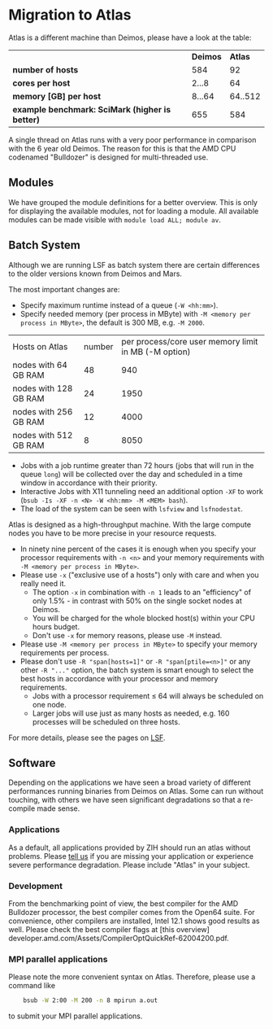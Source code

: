 # Migration to Atlas

Atlas is a different machine than Deimos, please have a look at the table:

|                                                   |            |           |
|---------------------------------------------------|------------|-----------|
|                                                   | **Deimos** | **Atlas** |
| **number of hosts**                               | 584        | 92        |
| **cores per host**                                | 2...8      | 64        |
| **memory \[GB\] per host**                        | 8...64     | 64..512   |
| **example benchmark: SciMark (higher is better)** | 655        | 584       |

A single thread on Atlas runs with a very poor performance in comparison
with the 6 year old Deimos. The reason for this is that the AMD CPU
codenamed "Bulldozer" is designed for multi-threaded use.

## Modules

We have grouped the module definitions for a better overview. This is
only for displaying the available modules, not for loading a module. All
available modules can be made visible with `module load ALL; module av`.

## Batch System

Although we are running LSF as batch system there are certain
differences to the older versions known from Deimos and Mars.

The most important changes are:

-   Specify maximum runtime instead of a queue (`-W <hh:mm>`).
-   Specify needed memory (per process in MByte) with
    `-M <memory per process in MByte>`, the default is 300 MB, e.g.
    `-M 2000`.

|                       |        |                                                      |
|-----------------------|--------|------------------------------------------------------|
| Hosts on Atlas        | number | per process/core user memory limit in MB (-M option) |
| nodes with 64 GB RAM  | 48     | 940                                                  |
| nodes with 128 GB RAM | 24     | 1950                                                 |
| nodes with 256 GB RAM | 12     | 4000                                                 |
| nodes with 512 GB RAM | 8      | 8050                                                 |

-   Jobs with a job runtime greater than 72 hours (jobs that will run in
    the queue `long`) will be collected over the day and scheduled in a
    time window in accordance with their priority.
-   Interactive Jobs with X11 tunneling need an additional option `-XF`
    to work (`bsub -Is -XF -n <N> -W <hh:mm> -M <MEM> bash`).
-   The load of the system can be seen with `lsfview` and `lsfnodestat`.

Atlas is designed as a high-throughput machine. With the large compute
nodes you have to be more precise in your resource requests.

-   In ninety nine percent of the cases it is enough when you specify
    your processor requirements with `-n <n>` and your memory
    requirements with `-M <memory per process in MByte>`.
-   Please use `-x` ("exclusive use of a hosts") only with care and when you really need it.
    -   The option `-x` in combination with `-n 1` leads to an
        "efficiency" of only 1.5% - in contrast with 50% on the single
        socket nodes at Deimos.
    -   You will be charged for the whole blocked host(s) within your
        CPU hours budget.
    -   Don't use `-x` for memory reasons, please use `-M` instead.
-   Please use `-M <memory per process in MByte>` to specify your memory
    requirements per process.
-   Please don't use `-R "span[hosts=1]"` or `-R "span[ptile=<n>]"` or
    any other `-R "..."` option, the batch system is smart enough to select the best hosts in accordance
    with your processor and memory requirements.
    -   Jobs with a processor requirement ≤ 64 will always be scheduled
        on one node.
    -   Larger jobs will use just as many hosts as needed, e.g. 160
        processes will be scheduled on three hosts.

For more details, please see the pages on [LSF](PlatformLSF.md).

## Software

Depending on the applications we have seen a broad variety of different
performances running binaries from Deimos on Atlas. Some can run without
touching, with others we have seen significant degradations so that a
re-compile made sense.

### Applications

As a default, all applications provided by ZIH should run an atlas
without problems. Please [tell us](mailto:hpcsupport@zih.tu-dresden.de)
if you are missing your application or experience severe performance
degradation. Please include "Atlas" in your subject.

### Development

From the benchmarking point of view, the best compiler for the AMD Bulldozer processor, the best
compiler comes from the Open64 suite. For convenience, other compilers are installed, Intel 12.1
shows good results as well. Please check the best compiler flags at
[this overview] developer.amd.com/Assets/CompilerOptQuickRef-62004200.pdf.

### MPI parallel applications

Please note the more convenient syntax on Atlas. Therefore, please use a
command like

```Bash
    bsub -W 2:00 -M 200 -n 8 mpirun a.out
```

to submit your MPI parallel applications.
